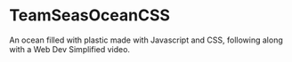 # TeamSeasOceanCSS
An ocean filled with plastic made with Javascript and CSS, following along with a Web Dev Simplified video.

